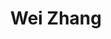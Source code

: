 ---
# Display name

title: Wei Zhang
user_groups: ["Graduated Ph.D Students"]



organizations:
- name: 2006-2011 

Interests:
- Monte Carlo method in semiconductor device simulation

---